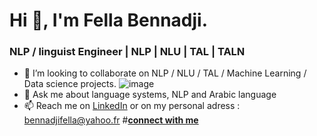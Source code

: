 # Hi 👋, I'm Fella Bennadji.

### NLP / linguist Engineer | NLP | NLU | TAL | TALN 

- 👯 I’m looking to collaborate on NLP / NLU / TAL / Machine Learning / Data science projects. ![image](https://camo.githubusercontent.com/3cfadbdd09e29006e1694176d31e034274fd52c78f996dc3ae15fc74d494a8f0/68747470733a2f2f63646e2e6472696262626c652e636f6d2f75736572732f343035353439342f73637265656e73686f74732f31353231353735362f6c6f747469652d3030305f315f312e676966)
- 💬 Ask me about language systems, NLP and Arabic language 
- 📫 Reach me on [LinkedIn](www.linkedin.com/in/fella-bennadji) or on my personal adress : bennadjifella@yahoo.fr
#[**connect with me**](www.linkedin.com/in/fella-bennadji)
